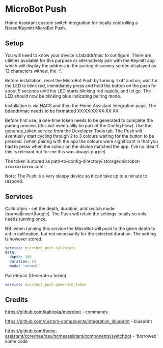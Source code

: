 # MicroBot Push
Home Assistant custom switch integration for locally controlling a Naran/Keymitt MicroBot Push.

## Setup
You will need to know your device's bdaddr/mac to configure. There are utilities available for this purpose or alternatively pair with the Keymitt app which will display the address in the pairing discovery screen displayed as 12 characters without the ':'.
    
Before installation, reset the MicroBot Push by turning it off and on, wait for the LED to blink red, immediately press and hold the button on the push for about 5 seconds until the LED starts blinking red rapidly, and let go. The LED should now be blinking blue indicating pairing mode.

Installation is via HACS and then the Home Assistant Integration page. The bdaddr/mac needs to be formatted XX:XX:XX:XX:XX:XX

Before first use, a one-time token needs to be generated to complete the pairing process (this will eventuallly be part of the Config Flow). Use the generate_token service from the Developer Tools tab. The Push will eventually start cycling through 2 to 3 colours waiting for the button to be pressed. (when pairing with the app the colours were significant in that you had to press when the colour on the device matched the app. I've no idea if this is relevant but for me this was always purple) 

The token is stored as path-to-config-directory/.storage/microbot-xxxxxxxxxxxx.conf.

Note: The Push is a very sleepy device so it can take up to a minute to respond.

## Services

Calibration - set the depth, duration, and switch mode (normal|invert|toggle).
The Push will retain the settings locally so only needs running once.

NB. when running this service the MicroBot will push to the given depth to aid in calibration, but not necessarily for the selected duration. The setting is however stored.

```yaml
service: microbot_push.calibrate
data:
  depth: 100
  duration: 10
  mode: 'normal'
```
  
Pair/Repair (Generate a token)

```yaml
service: microbot_push.generate_token

```

## Credits

https://github.com/kahiroka/microbot - commands

https://github.com/custom-components/integration_blueprint - blueprint

https://github.com/home-assistant/core/tree/dev/homeassistant/components/switchbot - 'borrowed' some code

